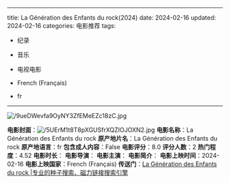 
---
title: La Génération des Enfants du rock(2024)
date: 2024-02-16
updated: 2024-02-16
categories: 电影推荐
tags:

- 纪录
- 音乐
- 电视电影

- French (Français)
- fr
---

<img src="https://image.tmdb.org/t/p/original/9ueDWevfa9OyNY3ZfEMeEZc18zC.jpg" alt="/9ueDWevfa9OyNY3ZfEMeEZc18zC.jpg" title="/9ueDWevfa9OyNY3ZfEMeEZc18zC.jpg">

**电影封面**：<img src="https://image.tmdb.org/t/p/w200/5UErM1t8T8pXGUSfrXQZIOJOXN2.jpg" alt="/5UErM1t8T8pXGUSfrXQZIOJOXN2.jpg" title="/5UErM1t8T8pXGUSfrXQZIOJOXN2.jpg">
**电影名称**：La Génération des Enfants du rock
**原产地片名**：La Génération des Enfants du rock
**原产地语言**：fr
**包含成人内容**：False
**电影评分**：8.0
**评分人数**：2
**热门程度**：4.52
**电影时长**：
**电影导演**：
**电影主演**：
**电影简介**：
**电影上映时间**：2024-02-16
**电影上映国家**：French (Français)
**传送门**：[La Génération des Enfants du rock |专业的种子搜索、磁力链接搜索引擎](https://movie.amd794.com:2083/?search=La%20G%C3%A9n%C3%A9ration%20des%20Enfants%20du%20rock&ordering=&mode=match_phrase&page_size=10&page=1)

